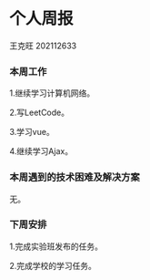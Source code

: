 # 个人周报

王克旺 202112633

### 本周工作

 1.继续学习计算机网络。

 2.写LeetCode。

 3.学习vue。

 4.继续学习Ajax。

### 本周遇到的技术困难及解决方案

 无。

### 下周安排

 1.完成实验班发布的任务。

 2.完成学校的学习任务。